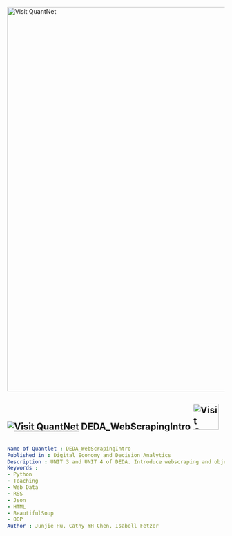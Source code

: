 [<img src="https://github.com/QuantLet/Styleguide-and-FAQ/blob/master/pictures/banner.png" width="888" alt="Visit QuantNet">](http://quantlet.de/)

## [<img src="https://github.com/QuantLet/Styleguide-and-FAQ/blob/master/pictures/qloqo.png" alt="Visit QuantNet">](http://quantlet.de/) **DEDA_WebScrapingIntro** [<img src="https://github.com/QuantLet/Styleguide-and-FAQ/blob/master/pictures/QN2.png" width="60" alt="Visit QuantNet 2.0">](http://quantlet.de/)

```yaml

Name of Quantlet : DEDA_WebScrapingIntro
Published in : Digital Economy and Decision Analytics
Description : UNIT 3 and UNIT 4 of DEDA. Introduce webscraping and object-oriented programming 
Keywords :
- Python
- Teaching
- Web Data
- RSS
- Json
- HTML
- BeautifulSoup
- OOP
Author : Junjie Hu, Cathy YH Chen, Isabell Fetzer




```